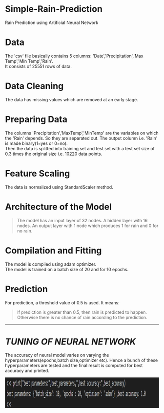 # Simple-Rain-Prediction
Rain Prediction using Artificial Neural Network

# Data

The 'csv' file basically contains 5 columns: 'Date','Precipitation','Max Temp','Min Temp','Rain'.<br>
It consists of 25551 rows of data.

# Data Cleaning

The data has missing values which are removed at an early stage. 

# Preparing Data 

The columns 'Precipitation','MaxTemp','MinTemp' are the variables on which the 'Rain' depends. So they are separated out. The output column i.e. 'Rain' is made binary(1=yes or 0=no).<br>
Then the data is splitted into training set and test set with a test set size of 0.3 times the original size i.e. 10220 data points.

# Feature Scaling 

The data is normalized using StandardScaler method.

# Architecture of the Model

> The model has an input layer of 32 nodes.
> A hidden layer with 16 nodes.
> An output layer with 1 node which produces 1 for rain and 0 for no rain.

# Compilation and Fitting 

The model is compiled using adam optimizer.<br>
The model is trained on a batch size of 20 and for 10 epochs.

# Prediction

For prediction, a threshold value of 0.5 is used. It means:<br>
> If prediction is greater than 0.5, then rain is predicted to happen.
> Otherwise there is no chance of rain according to the prediction.

<hr>
<i>

# TUNING OF NEURAL NETWORK

</i>
The accuracy of neural model varies on varying the hyperparameters(epochs,batch size,optimizer etc). Hence a bunch of these hyperparameters are tested and the final result is computed for best accuracy and printed.
<p align="center">
    <img src="Capture.PNG" width="900" height="100">
</p>